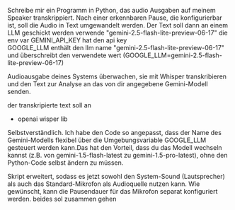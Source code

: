 Schreibe mir ein Programm in Python, das audio Ausgaben auf meinem Speaker transkrippiert.
 Nach einer erkennbaren Pause, die konfigurierbar ist, soll die Audio in Text umgewandelt werden.
 Der Text soll dann  an einem LLM geschickt werden verwende  "gemini-2.5-flash-lite-preview-06-17"
 die env var GEMINI_API_KEY hat den api key  
 GOOGLE_LLM enthält den llm name "gemini-2.5-flash-lite-preview-06-17" und überschreibt den verwendete wert
(GOOGLE_LLM=gemini-2.5-flash-lite-preview-06-17)

Audioausgabe deines Systems überwachen, sie mit Whisper transkribieren und den Text zur Analyse an das von dir angegebene Gemini-Modell senden.

der transkripierte text soll an 
 - openai wisper lib
  
 Selbstverständlich. Ich habe den Code so angepasst, dass der Name des Gemini-Modells flexibel über die Umgebungsvariable GOOGLE_LLM gesteuert werden kann.Das hat den Vorteil, dass du das Modell wechseln kannst (z.B. von gemini-1.5-flash-latest zu gemini-1.5-pro-latest), ohne den Python-Code selbst ändern zu müssen.



Skript erweitert, sodass es jetzt sowohl den System-Sound (Lautsprecher) als auch das Standard-Mikrofon als Audioquelle nutzen kann. Wie gewünscht, kann die Pausendauer für das Mikrofon separat konfiguriert werden.
beides sol zusammen gehen
 
 

